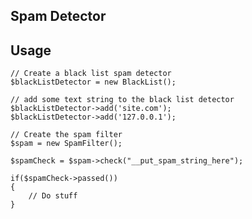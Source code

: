 Spam Detector
---------------------

## Usage

	// Create a black list spam detector
	$blackListDetector = new BlackList();

	// add some text string to the black list detector
	$blackListDetector->add('site.com');
	$blackListDetector->add('127.0.0.1');

	// Create the spam filter
	$spam = new SpamFilter();

	$spamCheck = $spam->check("__put_spam_string_here");

	if($spamCheck->passed())
	{
		// Do stuff
	}